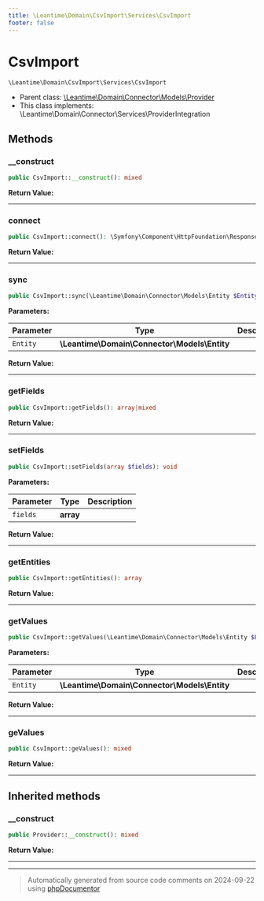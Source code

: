 ```yaml
---
title: \Leantime\Domain\CsvImport\Services\CsvImport
footer: false
---
```


# CsvImport




`\Leantime\Domain\CsvImport\Services\CsvImport`

* Parent class: [\Leantime\Domain\Connector\Models\Provider](../../Connector/Models/Provider.md)
* This class implements: \Leantime\Domain\Connector\Services\ProviderIntegration



## Methods

### __construct



```php
public CsvImport::__construct(): mixed
```









**Return Value:**





---
### connect



```php
public CsvImport::connect(): \Symfony\Component\HttpFoundation\Response
```









**Return Value:**





---
### sync



```php
public CsvImport::sync(\Leantime\Domain\Connector\Models\Entity $Entity): true
```








**Parameters:**

| Parameter | Type | Description |
|-----------|------|-------------|
| `Entity` | **\Leantime\Domain\Connector\Models\Entity** |  |


**Return Value:**





---
### getFields



```php
public CsvImport::getFields(): array|mixed
```









**Return Value:**





---
### setFields



```php
public CsvImport::setFields(array $fields): void
```








**Parameters:**

| Parameter | Type | Description |
|-----------|------|-------------|
| `fields` | **array** |  |


**Return Value:**





---
### getEntities



```php
public CsvImport::getEntities(): array
```









**Return Value:**





---
### getValues



```php
public CsvImport::getValues(\Leantime\Domain\Connector\Models\Entity $Entity): void
```








**Parameters:**

| Parameter | Type | Description |
|-----------|------|-------------|
| `Entity` | **\Leantime\Domain\Connector\Models\Entity** |  |


**Return Value:**





---
### geValues



```php
public CsvImport::geValues(): mixed
```









**Return Value:**





---


## Inherited methods

### __construct



```php
public Provider::__construct(): mixed
```









**Return Value:**





---


---
> Automatically generated from source code comments on 2024-09-22 using [phpDocumentor](http://www.phpdoc.org/)
